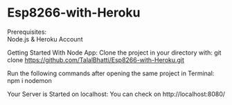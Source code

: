 # Esp8266-with-Heroku
Prerequisites:  
  Node.js & Heroku Account

Getting Started With Node App:
  Clone the project in your directory with: git clone https://github.com/TalalBhatti/Esp8266-with-Heroku.git
  
  Run the following commands after opening the same project in Terminal:
  npm i
  nodemon
  
  Your Server is Started on localhost: You can check on http://localhost:8080/

